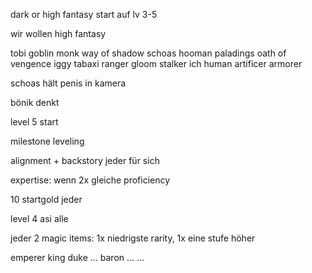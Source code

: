 dark or high fantasy
start auf lv 3-5

wir wollen high fantasy

tobi goblin monk way of shadow
schoas hooman paladings oath of vengence
iggy  tabaxi ranger gloom stalker
ich human artificer armorer

schoas hält penis in kamera

bönik denkt

level 5 start

milestone leveling

alignment + backstory jeder für sich

expertise: wenn 2x gleiche proficiency

10 startgold jeder

level 4 asi alle

jeder 2 magic items: 1x niedrigste rarity, 1x eine stufe höher

emperer
king 
duke
...
baron
...
...

